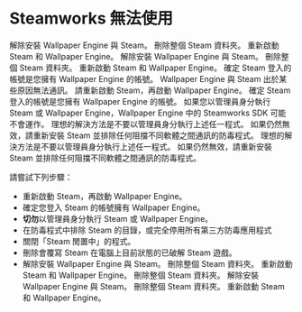 # Steamworks 無法使用

解除安裝 Wallpaper Engine 與 Steam。 刪除整個 Steam 資料夾。 重新啟動 Steam 和 Wallpaper Engine。 解除安裝 Wallpaper Engine 與 Steam。 刪除整個 Steam 資料夾。 重新啟動 Steam 和 Wallpaper Engine。 確定 Steam 登入的帳號是您擁有 Wallpaper Engine 的帳號。 Wallpaper Engine 與 Steam 出於某些原因無法通訊。 請重新啟動 Steam，再啟動 Wallpaper Engine。 確定 Steam 登入的帳號是您擁有 Wallpaper Engine 的帳號。 如果您以管理員身分執行 Steam 或 Wallpaper Engine，Wallpaper Engine 中的 Steamworks SDK 可能不會運作。 理想的解決方法是不要以管理員身分執行上述任一程式。 如果仍然無效，請重新安裝 Steam 並排除任何阻擋不同軟體之間通訊的防毒程式。 理想的解決方法是不要以管理員身分執行上述任一程式。 如果仍然無效，請重新安裝 Steam 並排除任何阻擋不同軟體之間通訊的防毒程式。

請嘗試下列步驟：

* 重新啟動 Steam，再啟動 Wallpaper Engine。
* 確定您登入 Steam 的帳號擁有 Wallpaper Engine。
* **切勿**以管理員身分執行 Steam 或 Wallpaper Engine。
* 在防毒程式中排除 Steam 的目錄，或完全停用所有第三方防毒應用程式
* 關閉「Steam 閒置中」的程式。
* 刪除會覆寫 Steam 在電腦上目前狀態的已破解 Steam 遊戲。
* 解除安裝 Wallpaper Engine 與 Steam。 刪除整個 Steam 資料夾。 重新啟動 Steam 和 Wallpaper Engine。 刪除整個 Steam 資料夾。 解除安裝 Wallpaper Engine 與 Steam。 刪除整個 Steam 資料夾。 重新啟動 Steam 和 Wallpaper Engine。
